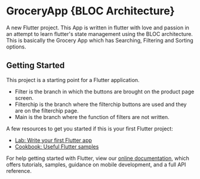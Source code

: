 # GroceryApp {BLOC Architecture}

A new Flutter project.
This App is written in flutter with love and passion in an attempt to learn flutter's state management using the BLOC architecture. This is basically the Grocery App which has Searching, Filtering and Sorting options.

## Getting Started

This project is a starting point for a Flutter application.

- Filter is the branch in which the buttons are brought on the product page screen.
- Filterchip is the branch where the filterchip buttons are used and they are on the filterchip page.
- Main is the branch where the function of filters are not written.

A few resources to get you started if this is your first Flutter project:

- [Lab: Write your first Flutter app](https://flutter.dev/docs/get-started/codelab)
- [Cookbook: Useful Flutter samples](https://flutter.dev/docs/cookbook)

For help getting started with Flutter, view our
[online documentation](https://flutter.dev/docs), which offers tutorials,
samples, guidance on mobile development, and a full API reference.
